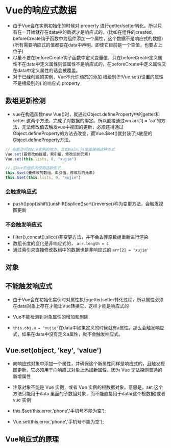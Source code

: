 # Vue的响应式数据

* 由于Vue会在实例初始化的时候对 property 进行getter/setter转化。所以只有在一开始就存在data中的数据才是响应式的。(比如在组件的created, beforeCreate钩子函数中为组件添加一个属性，这个数据不是响应式的数据)(所有需要响应式的值都要在data中声明，即使它目前是一个空值，也要占上位子)
* 尽量不要在beforeCreate钩子函数中定义变量值，只在beforeCreate定义属性不在data中定义属性则该属性不是响应式的，在beforeCreate中定义属性又在data中定义属性的话会被覆盖。
* 对于已经创建的实例，Vue不允许动态的添加 根级别(!!!Vue.set()设置的属性不是根级别的) 的响应式 property

## 数组更新检测

* vue在构造函数new Vue()时，就通过Object.defineProperty中的getter和setter 这两个方法，完成了对数据的绑定。所以直接通过vm.arr[1] = 'aa'的方法，无法修改值去触发vue中视图的更新，必须还得通过Object.defineProperty的方法去改变，而Vue.$set()就封装了js底层的Object.defineProperty方法。

```js
// 在能访问到Vue实例的地方，比如main.js里面使用这种方式
Vue.set(要修改的数组，索引值，修改后的元素)
Vue.set(this.lists, 0, "xujie")

// 在Vue的组件内使用这种形式
this.$set(要修改的数组，索引值，修改后的元素)
this.$set(this.lists, 0, "xujie")
```

### 会触发响应式

* push()pop()shift()unshift()splice()sort()reverse()称为变更方法，会触发视图更新

### 不会触发响应式

* filter(),concat(),slice()非变更方法，并不会丢弃原数组重新进行渲染
* 数组长度的变化是非响应式的， `arr.length = 4`
* 通过索引来直接修改数组中的数据也是非响应式的 `arr[2] = 'xujie'`

## 对象

## 不能触发响应式

* 由于Vue会在初始化实例时对属性执行getter/setter转化过程，所以属性必须在data对象上存在才能让Vue转换它，这样才能是响应式的

* Vue不能检测到对象属性的增加和删除
* `this.obj.a = "xujie"`在data中如果定义的时候就有a属性。那么会触发响应式，如果在data中没有定义a属性，就不会触发响应式。

## Vue.set(object, 'key', 'value')

* 向响应式对象中添加一个属性，并确保这个新属性同样是响应式的，且触发视图更新。它必须用于向响应式对象上添加新属性，因为 Vue 无法探测普通的新增属性
* 注意对象不能是 Vue 实例，或者 Vue 实例的根数据对象。意思是，set 这个方法只能用于data 里面的子数组对象，而不能直接用于data(这个根数据)或者vue 实例

* this.$set(this.error,'phone','手机号不能为空');
* Vue.set(this.error,'phone','手机号不能为空');

## Vue响应式的原理
